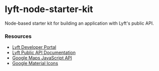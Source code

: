 # lyft-node-starter-kit
Node-based starter kit for building an application with Lyft's public API.

### Resources
- [Lyft Developer Portal](https://www.lyft.com/developers)
- [Lyft Public API Documentation](https://developer.lyft.com/docs)
- [Google Maps JavaScript API](https://developers.google.com/maps/documentation/javascript/tutorial)
- [Google Material Icons](https://design.google.com/icons/)
